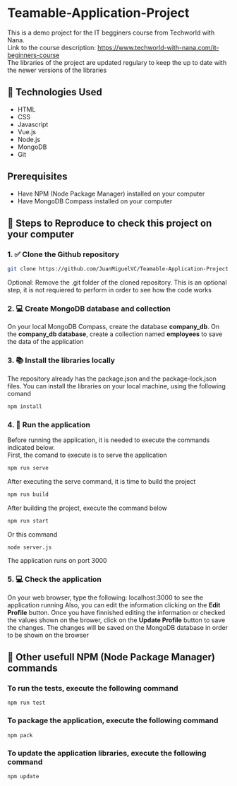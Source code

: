 # Teamable-Application-Project
This is a demo project for the IT begginers course from Techworld with Nana. <br>
Link to the course description: https://www.techworld-with-nana.com/it-beginners-course <br>
The libraries of the project are updated regulary to keep the up to date with the newer versions of the libraries

## 📌 Technologies Used
- HTML
- CSS
- Javascript
- Vue.js
- Node.js
- MongoDB
- Git

## Prerequisites
- Have NPM (Node Package Manager) installed on your computer
- Have MongoDB Compass installed on your computer

## 🧭 Steps to Reproduce to check this project on your computer

### 1. ✅ Clone the Github repository
```bash
git clone https://github.com/JuanMiguelVC/Teamable-Application-Project.git
```
Optional: Remove the .git folder of the cloned repository. This is an optional step, it is not requiered to perform in order to see how the code works

### 2. 💻 Create MongoDB database and collection
On your local MongoDB Compass, create the database **company_db**. On the **company_db database**, create a collection named **employees** to save the data of the application

### 3. 📚 Install the libraries locally
The repository already has the package.json and the package-lock.json files. You can install the libraries on your local machine, using the following comand
```bash
npm install
```

### 4. 👟 Run the application
Before running the application, it is needed to execute the commands indicated below.<br>
First, the comand to execute is to serve the application
```bash
npm run serve
```
After executing the serve command, it is time to build the project
```bash
npm run build
```
After building the project, execute the command below
```bash
npm run start
```
Or this command
```bash
node server.js
```
The application runs on port 3000

### 5. 💻 Check the application
On your web browser, type the following: localhost:3000 to see the application running
Also, you can edit the information clicking on the **Edit Profile** button. Once you have finnished editing the information or checked the values shown on the brower, click on the **Update Profile** button to save the changes. The changes will be saved on the MongoDB database in order to be shown on the browser

## 📌 Other usefull NPM (Node Package Manager) commands

### To run the tests, execute the following command

    npm run test

### To package the application, execute the following command

    npm pack
    
### To update the application libraries, execute the following command

    npm update   
